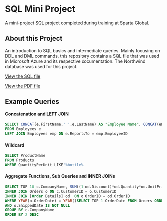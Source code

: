 # SQL Mini Project
A mini-project SQL project completed during training at Sparta Global.

## About this Project
An introduction to SQL basics and intermediate queries. Mainly focusing on DDL and DML commands, this repository contains a SQL file that was used in Microsoft Azure and its respective documentation. The Northwind database was used for this project.

[View the SQL file](https://github.com/alexsikorski/sql-mini-project/blob/main/SQL_Practical_Exercise.sql)

[View the PDF file](https://github.com/alexsikorski/sql-mini-project/blob/main/docs/SQL_Report_AlexSikorski.pdf)

## Example Queries
#### Concatenation and LEFT JOIN
```sql
SELECT CONCAT(e.FirstName,' ',e.LastName) AS "Employee Name", CONCAT(emp.FirstName,' ',emp.LastName) AS "Reports To"
FROM Employees e 
LEFT JOIN Employees emp ON e.ReportsTo = emp.EmployeeID
```
#### Wildcard
```sql
SELECT ProductName
FROM Products
WHERE QuantityPerUnit LIKE'%bottle%'
```
#### Aggregate Functions, Sub Queries and INNER JOINs
```sql
SELECT TOP 10 c.CompanyName, SUM((1-od.Discount)*od.Quantity*od.UnitPrice) AS "Value of Orders Shipped" FROM Customers c
INNER JOIN Orders o ON c.CustomerID = o.CustomerID
INNER JOIN [Order Details] od  ON o.OrderID = od.OrderID
WHERE YEAR(o.OrderDate) = YEAR((SELECT TOP 1 OrderDate FROM Orders ORDER BY OrderDate DESC))
AND o.ShippedDate IS NOT NULL 
GROUP BY c.CompanyName
ORDER BY 2 DESC
```
